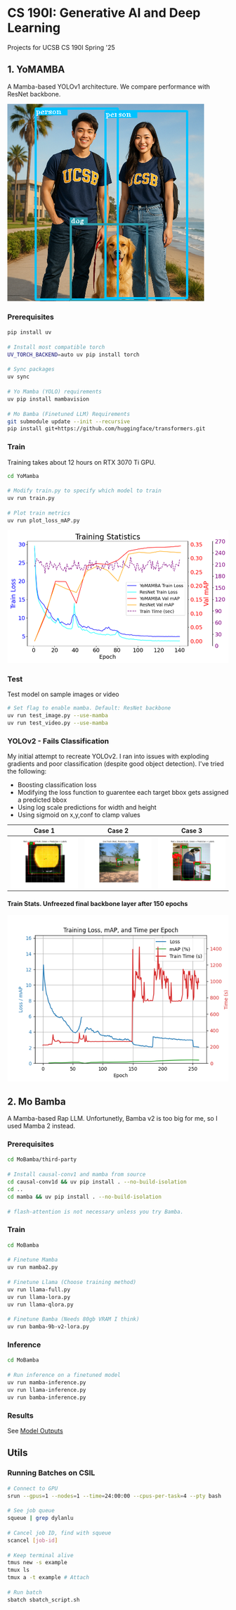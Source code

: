 # CS 190I: Generative AI and Deep Learning

Projects for UCSB CS 190I Spring '25

## 1. YoMAMBA

A Mamba-based YOLOv1 architecture. We compare performance with ResNet backbone.

![figure_2](/YoMAMBA/images/figure_2.png)

### Prerequisites

```bash
pip install uv

# Install most compatible torch
UV_TORCH_BACKEND=auto uv pip install torch

# Sync packages
uv sync

# Yo Mamba (YOLO) requirements
uv pip install mambavision

# Mo Bamba (Finetuned LLM) Requirements
git submodule update --init --recursive
pip install git+https://github.com/huggingface/transformers.git
```

### Train

Training takes about 12 hours on RTX 3070 Ti GPU.

```bash
cd YoMamba

# Modify train.py to specify which model to train
uv run train.py

# Plot train metrics
uv run plot_loss_mAP.py
```

![figure_1](/YoMAMBA/images/figure_1.png)

### Test

Test model on sample images or video

```bash
# Set flag to enable mamba. Default: ResNet backbone
uv run test_image.py --use-mamba
uv run test_video.py --use-mamba
```

### YOLOv2 - Fails Classification

My initial attempt to recreate YOLOv2. I ran into issues with exploding gradients and poor classification (despite good object detection). I've tried the following:

- Boosting classification loss
- Modifying the loss function to guarentee each target bbox gets assigned a predicted bbox
- Using log scale predictions for width and height
- Using sigmoid on x,y,conf to clamp values

| Case 1                                                          | Case 2                                                            | Case 3                                                               |
| --------------------------------------------------------------- | ----------------------------------------------------------------- | -------------------------------------------------------------------- |
| ![](YOLOv2/images/paper/frozen_backbone_bad_classification.png) | ![](YOLOv2/images/paper/frozen_backbone_bad_classification_2.png) | ![](YOLOv2/images/paper/frozen_backbone_bad_classification_many.png) |

#### Train Stats. Unfreezed final backbone layer after 150 epochs

![YOLOv2_Loss](/YOLOv2/images/YOLOv1ResNet/metrics_260_epochs.png)

## 2. Mo Bamba

A Mamba-based Rap LLM. Unfortunetly, Bamba v2 is too big for me, so I used Mamba 2 instead.

### Prerequisites

```bash
cd MoBamba/third-party

# Install causal-conv1 and mamba from source
cd causal-conv1d && uv pip install . --no-build-isolation
cd ..
cd mamba && uv pip install . --no-build-isolation

# flash-attention is not necessary unless you try Bamba.
```

### Train

```bash
cd MoBamba

# Finetune Mamba
uv run mamba2.py

# Finetune Llama (Choose training method)
uv run llama-full.py
uv run llama-lora.py
uv run llama-qlora.py

# Finetune Bamba (Needs 80gb VRAM I think)
uv run bamba-9b-v2-lora.py
```

### Inference

```bash
cd MoBamba

# Run inference on a finetuned model
uv run mamba-inference.py
uv run llama-inference.py
uv run bamba-inference.py
```

### Results

See [Model Outputs](./MoBamba/model_outputs/)

## Utils

### Running Batches on CSIL

```bash
# Connect to GPU
srun --gpus=1 --nodes=1 --time=24:00:00 --cpus-per-task=4 --pty bash

# See job queue
squeue | grep dylanlu

# Cancel job ID, find with squeue
scancel [job-id]

# Keep terminal alive
tmus new -s example
tmux ls
tmux a -t example # Attach

# Run batch
sbatch sbatch_script.sh
```

